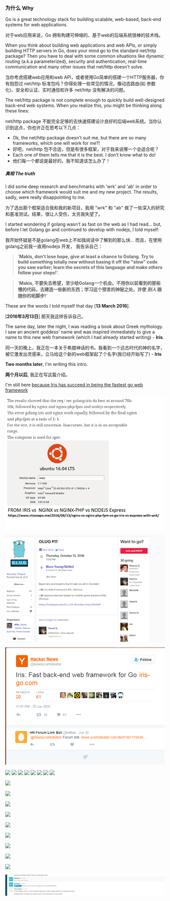 ### 为什么 Why

Go is a great technology stack for building scalable, web-based, back-end systems for web applications.

对于web应用来说，Go 拥有构建可伸缩的、基于web的后端系统很棒的技术栈。

When you think about building web applications and web APIs, or simply building HTTP servers in Go, does your mind go to the standard net/http package?
Then you have to deal with some common situations like dynamic routing (a.k.a parameterized), security and authentication, real-time communication and many other issues that net/http doesn't solve. 

当你考虑搭建web应用和web API，或者使用Go简单的搭建一个HTTP服务器，你有抱怨过 net/http 标准包吗？你得处理一些常见的情况，像动态路由(如 参数化)、安全和认证、实时通信和许多 net/http 没有解决的问题。

The net/http package is not complete enough to quickly build well-designed back-end web systems. When you realize this, you might be thinking along these lines:

net/http package 不能完全足够的去快速搭建设计良好的后端web系统。当你认识到这点，你也许正在思考以下几点：

- Ok, the net/http package doesn't suit me, but there are so many frameworks, which one will work for me?!
- 好吧，net/http 包不合适，但是有很多框架，对于我来说哪一个会适合呢？
- Each one of them tells me that it is the best. I don't know what to do!
- 他们每一个都说是最好的。我不知道该怎么办了！

##### 真相 The truth

I did some deep research and benchmarks with 'wrk' and 'ab' in order to choose which framework would suit me and my new project. The results, sadly, were really disappointing to me.

为了选出那个框架适合我和我的新项目，我用 "wrk" 和 "ab" 做了一些深入的研究和基准测试。结果，很让人受伤，太另我失望了。

I started wondering if golang wasn't as fast on the web as I had read... but, before I let Golang go and continued to develop with nodejs, I told myself:

我开始怀疑是不是golang在web上不如我阅读中了解到的那么快... 而且，在使用golang之前我一直用nodejs 开发， 我告诉自己：

> '**Makis, don't lose hope, give at least a chance to Golang. Try to build something totally new without basing it off the "slow" code you saw earlier; learn the secrets of this language and make *others* follow your steps!**'.

> '**Makis, 不要失去希望，至少给Golang一个机会。不用你以前看到的那些慢的代码，去建造一些新的东西；学习这个预言的神秘之处，并使 *别人* 跟随你的呃脚步!**'

These are the words I told myself that day [**13 March 2016**]. 

[**2016年3月13日**] 那天我这样告诉自己。

The same day, later the night, I was reading a book about Greek mythology. I saw an ancient goddess' name and was inspired immediately to give a name to this new web framework (which I had already started writing) - **Iris**.

同一天的晚上，我正在一本关于希腊神话的书。我看到一个远古时代的神的名字，被它激发出灵感来，立马给这个新的web框架起了个名字(我已经开始写了) - **Iris**

**Two months later**, I'm writing this intro. 

**两个月以后**, 我正在写这篇介绍。

 I'm still here [because Iris has succeed in being the fastest go web framework](https://github.com/kataras/iris#benchmarks)

![](comment29.png)

![](comment26.png)

![](comment25.png)

![](comment1.png)
![](comment2.png)
![](comment3.png)
![](comment4.png)
![](comment5.png)
![](comment6.png)
![](comment7.png)
![](comment8.png)

![](comment10.png)

![](comment12.png)

![](comment13.png)

![](comment14.png)

![](comment17.png)


![](comment21.png)

![](comment22.png)

![](comment24.png)

![](comment23.png)

![](comment27.png)